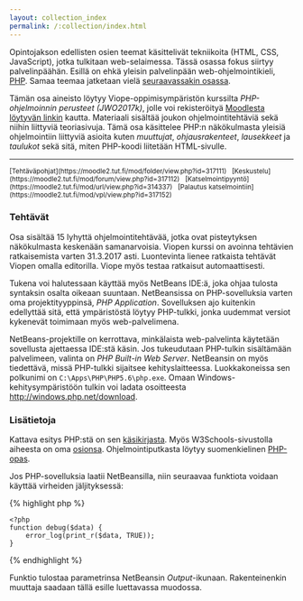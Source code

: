 ```yaml
---
layout: collection_index
permalink: /:collection/index.html
---
```


Opintojakson edellisten osien teemat käsittelivät tekniikoita (HTML, CSS, JavaScript), jotka tulkitaan web-selaimessa. Tässä osassa fokus siirtyy palvelinpäähän. Esillä on ehkä yleisin palvelinpään web-ohjelmointikieli, [PHP][PHP]. Samaa teemaa jatketaan vielä [seuraavassakin osassa](../osa4).

[PHP]: http://php.net

Tämän osa aineisto löytyy Viope-oppimisympäristön kurssilta *PHP-ohjelmoinnin perusteet (JWO2017k)*, jolle voi rekisteröityä [Moodlesta löytyvän linkin][viope] kautta. Materiaali sisältää joukon ohjelmointitehtäviä sekä niihin liittyviä teoriasivuja. Tämä osa käsittelee PHP:n näkökulmasta yleisiä ohjelmointiin liittyviä asioita kuten *muuttujat*, *ohjausrakenteet*, *lausekkeet* ja *taulukot* sekä sitä, miten PHP-koodi liitetään HTML-sivulle.

[viope]: https://moodle2.tut.fi/mod/url/view.php?id=315284

<hr/>
<small>
[Tehtäväpohjat](https://moodle2.tut.fi/mod/folder/view.php?id=317111) &nbsp;
[Keskustelu](https://moodle2.tut.fi/mod/forum/view.php?id=317112) &nbsp;
[Katselmointipyyntö](https://moodle2.tut.fi/mod/url/view.php?id=314337) &nbsp;
[Palautus katselmointiin](https://moodle2.tut.fi/mod/vpl/view.php?id=317152)
</small>

### Tehtävät

Osa sisältää 15 lyhyttä ohjelmointitehtävää, jotka ovat pisteytyksen näkökulmasta keskenään samanarvoisia. Viopen kurssi on avoinna tehtävien ratkaisemista varten 31.3.2017 asti. Luontevinta lienee ratkaista tehtävät Viopen omalla editorilla. Viope myös testaa ratkaisut automaattisesti.

Tukena voi halutessaan käyttää myös NetBeans IDE:ä, joka ohjaa tulosta syntaksin osalta oikeaan suuntaan. NetBeansissa on PHP-sovelluksia varten oma projektityyppinsä, *PHP Application*. Sovelluksen ajo kuitenkin edellyttää sitä, että ympäristöstä löytyy PHP-tulkki, jonka uudemmat versiot kykenevät toimimaan myös web-palvelimena. 

NetBeans-projektille on kerrottava, minkälaista web-palvelinta käytetään sovellusta ajettaessa IDE:stä käsin. Jos tukeudutaan PHP-tulkin sisältämään palvelimeen, valinta on *PHP Built-in Web Server*. NetBeansin on myös tiedettävä, missä PHP-tulkki sijaitsee kehityslaitteessa. Luokkakoneissa sen polkunimi on `C:\Apps\PHP\PHP5.6\php.exe`. Omaan Windows-kehitysympäristöön tulkin voi ladata osoitteesta <http://windows.php.net/download>.

### Lisätietoja

Kattava esitys PHP:stä on sen [käsikirjasta][manual]. Myös W3Schools-sivustolla aiheesta on oma [osionsa][w3schools-php]. Ohjelmointiputkasta löytyy suomenkielinen [PHP-opas][putka-php].

[manual]: http://php.net/manual/en/
[w3schools-php]: https://www.w3schools.com/php/default.asp
[putka-php]: http://www.ohjelmointiputka.net/oppaat/opas.php?tunnus=php_01

Jos PHP-sovelluksia laatii NetBeansilla, niin seuraavaa funktiota voidaan käyttää virheiden jäljityksessä: 

{% highlight php %}

    <?php
    function debug($data) {
        error_log(print_r($data, TRUE));
    }

{% endhighlight %}

Funktio tulostaa parametrinsa NetBeansin *Output*-ikunaan. Rakenteinenkin muuttaja saadaan tällä esille luettavassa muodossa.




